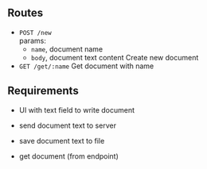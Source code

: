 ## Routes
- `POST /new`  
  params:
  - `name`, document name
  - `body`, document text content
  Create new document
- `GET /get/:name`
  Get document with name

## Requirements
- UI with text field to write document
- send document text to server

- save document text to file

- get document (from endpoint)